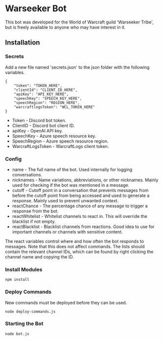 # Warseeker Bot

This bot was developed for the World of Warcraft guild 'Warseeker Tribe', but is freely available to anyone who may have interest in it.

## Installation

### Secrets

Add a new file named 'secrets.json' to the json folder with the following variables.

    {
        "token": "TOKEN_HERE",
        "clientId": "CLIENT_ID_HERE",
        "apiKey": "API_KEY_HERE",
        "speechKey": "SPEECH_KEY_HERE",
        "speechRegion": "REGION_HERE",
        "warcraftlogsToken": "WCL_TOKEN_HERE"
    }

* Token - Discord bot token. 
* ClientID - Discord bot client ID.
* apiKey - OpenAI API key.
* SpeechKey - Azure speech resource key.
* SpeechRegion - Azure speech resource region.
* WarcraftLogsToken - WarcraftLogs client token.

### Config

* name - The full name of the bot. Used internally for logging conversations.
* nicknames - Name variations, abbreviations, or other nicknames. Mainly used for checking if the bot was mentioned in a message.
* cutoff - Cutoff point in a conversation that prevents messages from before the cutoff point from being accessed and used to generate a response. Mainly used to prevent unwanted context.
* reactChance - The percentage chance of any message to trigger a response from the bot.
* reactWhitelist - Whitelist channels to react in. This will override the blacklist if not empty.
* reactBlacklist - Blacklist channels from reactions. Good idea to use for important channels or channels with sensitive content.

The react variables control where and how often the bot responds to messages. Note that this does not affect commands. The lists should contain the relevant channel IDs, which can be found by right clicking the channel name and copying the ID.

### Install Modules

    npm install

### Deploy Commands

New commands must be deployed before they can be used.

    node deploy-commands.js

### Starting the Bot

    node bot.js
